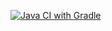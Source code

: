 [![Java CI with Gradle](https://github.com/nshishova/BDD/actions/workflows/gradle.yml/badge.svg)](https://github.com/nshishova/BDD/actions/workflows/gradle.yml)

